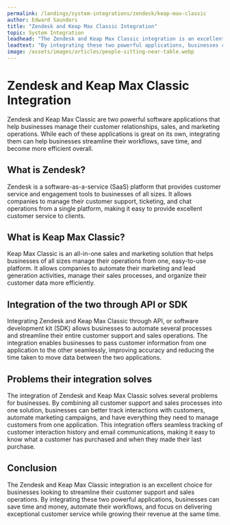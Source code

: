 ```yaml
---
permalink: /landings/system-integrations/zendesk/keap-max-classic
author: Edward Saunders
title: "Zendesk and Keap Max Classic Integration"
topic: System Integration
leadhead: "The Zendesk and Keap Max Classic integration is an excellent choice for businesses looking to streamline their customer support and sales operations"
leadtext: "By integrating these two powerful applications, businesses can save time and money, automate their workflows, and focus on delivering exceptional customer service while growing their revenue at the same time."
image: /assets/images/articles/people-sitting-near-table.webp
---
```

<div class="arttext">	<h1>Zendesk and Keap Max Classic Integration</h1>
	<p>Zendesk and Keap Max Classic are two powerful software applications that help businesses manage their customer relationships, sales, and marketing operations. While each of these applications is great on its own, integrating them can help businesses streamline their workflows, save time, and become more efficient overall.</p>
	<h2>What is Zendesk?</h2>
	<p>Zendesk is a software-as-a-service (SaaS) platform that provides customer service and engagement tools to businesses of all sizes. It allows companies to manage their customer support, ticketing, and chat operations from a single platform, making it easy to provide excellent customer service to clients.</p>
	<h2>What is Keap Max Classic?</h2>
	<p>Keap Max Classic is an all-in-one sales and marketing solution that helps businesses of all sizes manage their operations from one, easy-to-use platform. It allows companies to automate their marketing and lead generation activities, manage their sales processes, and organize their customer data more efficiently.</p>
	<h2>Integration of the two through API or SDK</h2>
	<p>Integrating Zendesk and Keap Max Classic through API, or software development kit (SDK) allows businesses to automate several processes and streamline their entire customer support and sales operations. The integration enables businesses to pass customer information from one application to the other seamlessly, improving accuracy and reducing the time taken to move data between the two applications.</p>
	<h2>Problems their integration solves</h2>
	<p>The integration of Zendesk and Keap Max Classic solves several problems for businesses. By combining all customer support and sales processes into one solution, businesses can better track interactions with customers, automate marketing campaigns, and have everything they need to manage customers from one application. This integration offers seamless tracking of customer interaction history and email communications, making it easy to know what a customer has purchased and when they made their last purchase.</p>
	<h2>Conclusion</h2>
	<p>The Zendesk and Keap Max Classic integration is an excellent choice for businesses looking to streamline their customer support and sales operations. By integrating these two powerful applications, businesses can save time and money, automate their workflows, and focus on delivering exceptional customer service while growing their revenue at the same time.</p>
</div>